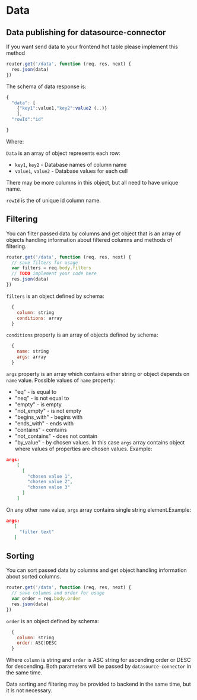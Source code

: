 # Data 

## Data publishing for datasource-connector

If you want send data to your frontend hot table please implement this method 

```javascript
router.get('/data', function (req, res, next) {
  res.json(data)
})
```

The schema of data response is: 

```javascript
{
  "data": [
    {"key1":value1,"key2":value2 (..)}
    ],
  "rowId":"id"

}
```
Where:

`Data` is an array of object represents each row:

- `key1`, `key2` - Database names of column name 
- `value1`, `value2` -  Database values for each cell

There may be more columns in this object, but all need to have unique name.

`rowId` is the of unique id column name.

## Filtering

You can filter passed data by columns and get object that is an array of objects handling information about filtered columns and methods of filtering. 

```javascript
router.get('/data', function (req, res, next) {
  // save filters for usage
  var filters = req.body.filters
  // TODO implement your code here
  res.json(data)
})
```

`filters` is an object defined by schema:

```javascript
  {
    column: string
    conditions: array
  }
``` 

`conditions` property is an array of objects defined by schema:

```javascript
  {
    name: string
    args: array
  }
```

`args` property is an array which contains either string or object depends on `name` value.
Possible values of `name` property:

- "eq" - is equal to
- "neq" - is not equal to
- "empty" - is empty
- "not_empty" - is not empty
- "begins_with" - begins with
- "ends_with" - ends with
- "contains" - contains
- "not_contains" - does not contain
- "by_value" - by chosen values. In this case `args` array contains object where values of properties are chosen values. Example:

```json
args:
    [
      [
        "chosen value 1",
        "chosen value 2",
        "chosen value 3"
      ]
    ]
```    
On any other `name` value, `args` array contains single string element.Example:

 ```json
args:
    [
      "filter text"
    ]
```    


## Sorting

You can sort passed data by columns and get object handling information about sorted columns.

```javascript
router.get('/data', function (req, res, next) {
  // save columns and order for usage
  var order = req.body.order
  res.json(data)
})
```

`order` is an object defined by schema:

```javascript
  {
    column: string
    order: ASC|DESC
  }
```

Where `column` is string and `order` is ASC string for ascending order or DESC for descending. Both parameters will be passed by `datasource-connector` in the same time.

Data sorting and filtering may be provided to backend in the same time, but it is not necessary.